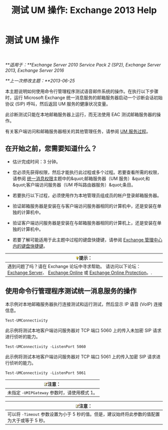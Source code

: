 ﻿---
title: '测试 UM 操作: Exchange 2013 Help'
TOCTitle: 测试 UM 操作
ms:assetid: 06c9ab4e-8272-47b1-a217-e366f7e9dbaa
ms:mtpsurl: https://technet.microsoft.com/zh-cn/library/Aa995957(v=EXCHG.150)
ms:contentKeyID: 56271415
ms.date: 05/21/2018
mtps_version: v=EXCHG.150
ms.translationtype: MT
---

# 测试 UM 操作

 

_**适用于：**Exchange Server 2010 Service Pack 2 (SP2), Exchange Server 2013, Exchange Server 2016_

_**上一次修改主题：**2013-06-25_

本主题说明如何使用命令行管理程序测试语音邮件系统的操作。在执行以下步骤时，运行 Microsoft Exchange 统一消息服务的邮箱服务器启动一个诊断会话初始协议 (SIP) 呼叫，然后返回 UM 服务的健康状况变量。

此诊断测试只能在本地邮箱服务器上运行，而无法使用 EAC 测试邮箱服务器的操作。

有关客户端访问和邮箱服务器相关的其他管理任务，请参阅 [UM 服务过程](um-services-procedures-exchange-2013-help.md)。

## 在开始之前，您需要知道什么？

  - 估计完成时间：3 分钟。

  - 您必须先获得权限，然后才能执行此过程或多个过程。若要查看所需的权限，请参阅 [统一消息权限](unified-messaging-permissions-exchange-2013-help.md)主题中的\&quot;邮箱服务器（UM 服务）\&quot;和\&quot;客户端访问服务器（UM 呼叫路由器服务）\&quot;条目。

  - 若要执行以下过程，必须使用作为本地管理员组成员的帐户登录邮箱服务器。

  - 验证邮箱服务器是安装在与客户端访问服务器相同的计算机中，还是安装在单独的计算机中。

  - 验证客户端访问服务器是安装在与邮箱服务器相同的计算机上，还是安装在单独的计算机中。

  - 若要了解可能适用于此主题中过程的键盘快捷键，请参阅 [Exchange 管理中心内的键盘快捷键](keyboard-shortcuts-in-the-exchange-admin-center-exchange-online-protection-help.md)。

<table>
<thead>
<tr class="header">
<th><img src="images/Bb124558.tip(EXCHG.150).gif" title="提示" alt="提示" />提示：</th>
</tr>
</thead>
<tbody>
<tr class="odd">
<td>遇到问题了吗？请在 Exchange 论坛中寻求帮助。 请访问以下论坛：<a href="https://go.microsoft.com/fwlink/p/?linkid=60612">Exchange Server</a>、 <a href="https://go.microsoft.com/fwlink/p/?linkid=267542">Exchange Online</a> 或 <a href="https://go.microsoft.com/fwlink/p/?linkid=285351">Exchange Online Protection</a>。.</td>
</tr>
</tbody>
</table>


## 使用命令行管理程序测试统一消息服务的操作

本示例对本地邮箱服务器执行连接测试和运行测试，然后显示 IP 语音 (VoIP) 连接信息。

    Test-UMConnectivity

此示例将测试本地客户端访问服务器对 TCP 端口 5060 上的传入未加密 SIP 请求进行侦听的能力。

    Test-UMConnectivity -ListenPort 5060

此示例将测试本地客户端访问服务器对 TCP 端口 5061 上的传入加密 SIP 请求进行侦听的能力。

    Test-UMConnectivity -ListenPort 5061

<table>
<thead>
<tr class="header">
<th><img src="images/Bb124558.note(EXCHG.150).gif" title="注意" alt="注意" />注意：</th>
</tr>
</thead>
<tbody>
<tr class="odd">
<td>未指定 <code>-UMIPGateway</code> 参数时，请使用模式 1。</td>
</tr>
</tbody>
</table>


<table>
<thead>
<tr class="header">
<th><img src="images/Bb124558.note(EXCHG.150).gif" title="注意" alt="注意" />注意：</th>
</tr>
</thead>
<tbody>
<tr class="odd">
<td>可以将 <code>-Timeout</code> 参数设置为小于 5 秒的值。但是，建议始终将此参数的值配置为大于或等于 5 秒。</td>
</tr>
</tbody>
</table>

